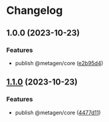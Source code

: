 # Changelog

## 1.0.0 (2023-10-23)


### Features

* publish @metagen/core ([e2b95d4](https://github.com/akondratsky/metagen/commit/e2b95d441560571520772dc885a043d6e453b229))

## [1.1.0](https://github.com/akondratsky/metagen/compare/v1.0.0...v1.1.0) (2023-10-23)


### Features

* publish @metagen/core ([4477d11](https://github.com/akondratsky/metagen/commit/4477d11569a1b767b736d86b5c03dda5f77049c7))
